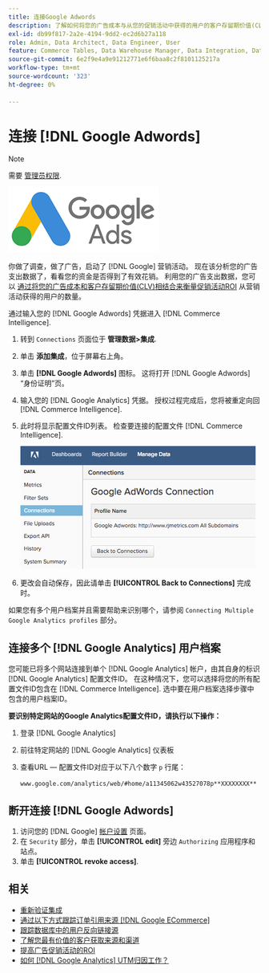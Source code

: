 ```yaml
---
title: 连接Google Adwords
description: 了解如何将您的广告成本与从您的促销活动中获得的用户的客户存留期价值(CLV)相结合，以衡量促销活动ROI。
exl-id: db99f817-2a2e-4194-9dd2-ec2d6b27a118
role: Admin, Data Architect, Data Engineer, User
feature: Commerce Tables, Data Warehouse Manager, Data Integration, Data Import/Export
source-git-commit: 6e2f9e4a9e91212771e6f6baa8c2f8101125217a
workflow-type: tm+mt
source-wordcount: '323'
ht-degree: 0%

---
```


# 连接 [!DNL Google Adwords]

>[!NOTE]
>
>需要 [管理员权限](../../../administrator/user-management/user-management.md).

![](../../../assets/Google_Adwords_logo.png)

你做了调查，做了广告，启动了 [!DNL Google] 营销活动。 现在该分析您的广告支出数据了，看看您的资金是否得到了有效花销。 利用您的广告支出数据，您可以 [通过将您的广告成本和客户存留期价值(CLV)相结合来衡量促销活动ROI](../../analysis/roi-ad-camp.md) 从营销活动获得的用户的数量。

通过输入您的 [!DNL Google Adwords] 凭据进入 [!DNL Commerce Intelligence].

1. 转到 `Connections` 页面位于 **管理数据>集成**.
1. 单击 **添加集成**，位于屏幕右上角。
1. 单击 **[!DNL Google Adwords]** 图标。 这将打开 [!DNL Google Adwords] “身份证明”页。
1. 输入您的 [!DNL Google Analytics] 凭据。 授权过程完成后，您将被重定向回 [!DNL Commerce Intelligence].
1. 此时将显示配置文件ID列表。 检查要连接的配置文件 [!DNL Commerce Intelligence].

   ![](../../../assets/cnnct-profile.png)

1. 更改会自动保存，因此请单击 **[!UICONTROL Back to Connections]** 完成时。

如果您有多个用户档案并且需要帮助来识别哪个，请参阅 `Connecting Multiple Google Analytics profiles` 部分。

## 连接多个 [!DNL Google Analytics] 用户档案

您可能已将多个网站连接到单个 [!DNL Google Analytics] 帐户，由其自身的标识 [!DNL Google Analytics] 配置文件ID。 在这种情况下，您可以选择将您的所有配置文件ID包含在 [!DNL Commerce Intelligence]. 选中要在用户档案选择步骤中包含的用户档案ID。

**要识别特定网站的Google Analytics配置文件ID，请执行以下操作：**

1. 登录 [!DNL Google Analytics]
1. 前往特定网站的 [!DNL Google Analytics] 仪表板
1. 查看URL — 配置文件ID对应于以下八个数字 `p` 行尾：

   `www.google.com/analytics/web/#home/a11345062w43527078p**XXXXXXXX**`

## 断开连接 [!DNL Google Adwords]

1. 访问您的 [!DNL Google] [帐户设置](https://www.google.com/account/about/?hl=en) 页面。
1. 在 `Security` 部分，单击 **[!UICONTROL edit]** 旁边 `Authorizing` 应用程序和站点。
1. 单击 **[!UICONTROL revoke access]**.

## 相关

* [重新验证集成](https://experienceleague.adobe.com/docs/commerce-knowledge-base/kb/how-to/mbi-reauthenticating-integrations.html)
* [通过以下方式跟踪订单引用来源 [!DNL Google ECommerce]](../integrations/google-ecommerce.md)
* [跟踪数据库中的用户反向链接源](../../analysis/google-track-user-acq.md)
* [了解您最有价值的客户获取来源和渠道](../../analysis/most-value-source-channel.md)
* [提高广告促销活动的ROI](../../analysis/roi-ad-camp.md)
* [如何 [!DNL Google Analytics] UTM归因工作？](../../analysis/utm-attributes.md)

